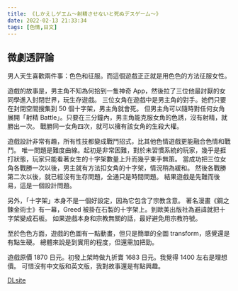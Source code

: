 ```yaml
---
title: 《しかえしゲエム～射精させないと死ぬデスゲーム～》
date: 2022-02-13 21:33:34
tags: [色情,日文]
---
```

## 微劇透評論

男人天生喜歡兩件事：色色和征服。而這個遊戲正正就是用色色的方法征服女性。

遊戲的故事是，男主角不知為何拾到一隻神奇 App，然後拉了三位他最討厭的女同學進入封閉世界，玩生存遊戲。
三位女角在遊戲中是男主角的對手。她們只要在封閉空間搜集到 50 個十字架，男主角就會死。
但男主角可以隨時對任何女角展開「射精 Battle」。只要在三分鐘內，男主角能克服女角的色誘，沒有射精，就勝出一次。
戰勝同一女角四次，就可以擁有該女角的生殺大權。

遊戲設計非常有趣，所有性技都變成戰鬥招式，比其他色情遊戲更能融合色情和戰鬥。
唯一問題是難度曲線。起初是非常困難，對於未習慣系統的玩家，幾乎是捱打狀態，玩家只能看著女生的十字架數量上升而幾乎束手無策。
當成功把三位女角各戰勝一次以後，男主就有方法扣女角的十字架，情況稍為緩和。
然後各戰勝第二次以後，就已經沒有生存問題，全通只是時間問題。
結果遊戲是先難而後易，這是一個設計問題。

另外，「十字架」本身不是一個好設定，因為它包含了宗教含意。
著名漫畫《鋼之鍊金術士》有一幕，Greed 被掛在石製的十字架上。到歐美出版社為避諱就把十字架變成石板。
如果遊戲本身和宗教無關的話，最好避免用宗教符號。

至於色色方面，遊戲的色圖有一點動畫，但只是簡單的全圖 transform，感覺還是有點生硬。
總體來說是到實用的程度，但還需加把勁。

遊戲原價 1870 日元。初發上架時做九折賣 1683 日元。我覺得 1400 左右是理想價。
可惜沒有中文版和英文版，我對故事還是有點興趣。

[DLsite](https://www.dlsite.com/maniax/work/=/product_id/RJ365062.html)
